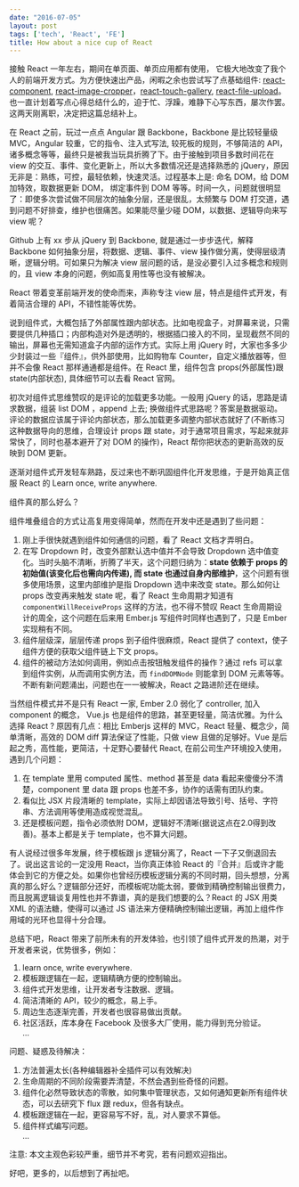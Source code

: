```yaml
---
date: "2016-07-05"
layout: post
tags: ['tech', 'React', 'FE']
title: How about a nice cup of React
---
```



接触 React 一年左右，期间在单页面、单页应用都有使用， 它极大地改变了我个人的前端开发方式。为方便快速出产品，闲暇之余也尝试写了点基础组件: [react-component](//github.com/jerryshew/react-component), [react-image-cropper](//github.com/jerryshew/react-image-cropper)，[react-touch-gallery](//github.com/jerryshew/react-touch-gallery), [react-file-upload](//github.com/jerryshew/react-file-upload)。也一直计划着写点心得总结什么的，迫于忙、浮躁，难静下心写东西，屡次作罢。这两天刚离职，决定把这篇总结补上。

<!-- more -->

在 React 之前，玩过一点点 Angular 跟 Backbone，Backbone 是比较轻量级 MVC，Angular 较重，它的指令、注入式写法, 较死板的规则，不够简洁的 API，诸多概念等等，最终只是被我当玩具折腾了下。由于接触到项目多数时间花在 view 的交互、事件、变化更新上，所以大多数情况还是选择熟悉的 jQuery，原因无非是：熟练，可控，最轻依赖，快速灵活。过程基本上是: 命名 DOM，给 DOM 加特效，取数据更新 DOM， 绑定事件到 DOM 等等。时间一久，问题就很明显了：即使多次尝试做不同层次的抽象分层，还是很乱，太频繁与 DOM 打交道，遇到问题不好排查，维护也很痛苦。如果能尽量少碰 DOM，以数据、逻辑导向来写 view 呢？

Github 上有 xx 步从 jQuery 到 Backbone, 就是通过一步步迭代，解释 Backbone 如何抽象分层，将数据、逻辑、事件、view 操作做分离，使得层级清晰，逻辑分明。可如果只为解决 view 层问题的话，是没必要引入过多概念和规则的，且 view 本身的问题，例如高复用性等也没有被解决。

React 带着变革前端开发的使命而来，声称专注 view 层，特点是组件式开发，有着简洁合理的 API，不错性能等优势。

说到组件式，大概包括了外部属性跟内部状态。比如电视盒子，对屏幕来说，只需要提供几种插口；内部构造对外是透明的，根据插口接入的不同，呈现截然不同的输出，屏幕也无需知道盒子内部的运作方式。实际上用 jQuery 时，大家也多多少少封装过一些『组件』，供外部使用，比如购物车 Counter，自定义播放器等，但并不会像 React 那样通通都是组件。在 React 里，组件包含 props(外部属性)跟 state(内部状态), 具体细节可以去看 React 官网。

初次对组件式思维赞叹的是评论的加载更多功能。一般用 jQuery 的话，思路是请求数据，组装 list DOM ，append 上去; 换做组件式思路呢？答案是数据驱动。评论的数据应该属于评论内部状态，那么加载更多调整内部状态就好了(不断练习这种数据导向的思维，合理设计 props 跟 state，对于通常项目需求，写起来就非常快了，同时也基本避开了对 DOM 的操作)，React 帮你把状态的更新高效的反映到 DOM 更新。

逐渐对组件式开发轻车熟路，反过来也不断巩固组件化开发思维，于是开始真正信服 React 的 Learn once, write anywhere.

组件真的那么好么？

组件堆叠组合的方式让高复用变得简单，然而在开发中还是遇到了些问题：

1. 刚上手很快就遇到组件如何通信的问题，看了 React 文档才弄明白。
2. 在写 Dropdown 时，改变外部默认选中值并不会导致 Dropdown 选中值变化。当时头脑不清晰，折腾了半天，这个问题归纳为：**state 依赖于 props 的初始值(该变化后也需向内传递), 而 state 也通过自身内部维护**，这个问题有很多使用场景，这里内部维护是指 Dropdown 选中来改变 state。那么如何让 props 改变再来触发 state 呢，看了 React 生命周期才知道有 `componentWillReceiveProps` 这样的方法，也不得不赞叹 React 生命周期设计的周全，这个问题在后来用 Ember.js 写组件时同样也遇到了，只是 Ember 实现稍有不同。
3. 组件层级深，层层传递 props 到子组件很麻烦，React 提供了 context，使子组件方便的获取父组件链上下文 props。
4. 组件的被动方法如何调用，例如点击按钮触发组件的操作？通过 refs 可以拿到组件实例，从而调用实例方法，而 `findDOMNode` 则能拿到 DOM 元素等等。不断有新问题涌出，问题也在一一被解决，React 之路进阶还在继续。

当然组件模式并不是只有 React 一家, Ember 2.0 弱化了 controller, 加入 component 的概念， Vue.js 也是组件的思路，甚至更轻量，简洁优雅。为什么选择 React ? 原因有几点：相比 Emberjs 这样的 MVC，React 轻量、概念少，简单清晰，高效的 DOM diff 算法保证了性能，只做 view 且做的足够好。Vue 是后起之秀，高性能，更简洁，十足野心要替代 React, 在前公司生产环境投入使用，遇到几个问题：

1. 在 template 里用 computed 属性、method 甚至是 data 看起来傻傻分不清楚，component 里 data 跟 props 也差不多，协作的话需有团队约束。
2. 看似比 JSX 片段清晰的 template，实际上却因语法导致引号、括号、字符串、方法调用等使用造成视觉混乱。
3. 还是模板问题，指令必须依附 DOM，逻辑好不清晰(据说这点在2.0得到改善)。基本上都是关于 template，也不算大问题。

有人说经过很多年发展，终于模板跟 js 逻辑分离了，React 一下子又倒退回去了。说出这言论的一定没用 React，当你真正体验 React 的『合并』后或许才能体会到它的方便之处。如果你也曾经历模板逻辑分离的不同时期，回头想想，分离真的那么好么？逻辑部分还好，而模板呢功能太弱，要做到精确控制输出很费力，而且脱离逻辑谈复用性也并不靠谱，真的是我们想要的么？React 的 JSX 用类 XML 的语法糖，使得可以通过 JS 语法来方便精确控制输出逻辑，再加上组件作用域的光环也显得十分合理。

总结下吧，React 带来了前所未有的开发体验，也引领了组件式开发的热潮，对于开发者来说，优势很多，例如：  

1. learn once, write everywhere.  
2. 模板跟逻辑在一起，逻辑精确方便的控制输出。
3. 组件式开发思维，让开发者专注数据、逻辑。
4. 简洁清晰的 API，较少的概念，易上手。
5. 周边生态逐渐完善，开发者也很容易做出贡献。
6. 社区活跃，库本身在 Facebook 及很多大厂使用，能力得到充分验证。  
...

问题、疑惑及待解决： 

1. 方法普遍太长(各种编辑器补全插件可以有效解决)
2. 生命周期的不同阶段需要弄清楚，不然会遇到些奇怪的问题。
3. 组件化必然导致状态的零散，如何集中管理状态，又如何通知更新所有组件状态，可以去研究下 flux 跟 redux，但各有缺点。
4. 模板跟逻辑在一起，更容易写不好，乱，对人要求不算低。
5. 组件样式编写问题。  
...

注意: 本文主观色彩较严重，细节并不考究，若有问题欢迎指出。

好吧，更多的，以后想到了再扯吧。

